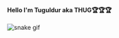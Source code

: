 #### Hello I'm Tuguldur aka THUG🏆🏆🏆



![snake gif](https://github.com/T6X3G/T6X3G/blob/output/github-contribution-grid-snake.gif)

  


